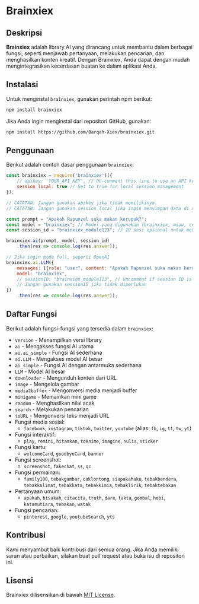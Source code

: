 # Brainxiex

## Deskripsi
**Brainxiex** adalah library AI yang dirancang untuk membantu dalam berbagai fungsi, seperti menjawab pertanyaan, melakukan pencarian, dan menghasilkan konten kreatif. Dengan Brainxiex, Anda dapat dengan mudah mengintegrasikan kecerdasan buatan ke dalam aplikasi Anda.

## Instalasi
Untuk menginstal `brainxiex`, gunakan perintah npm berikut:

```bash
npm install brainxiex
```

Jika Anda ingin menginstal dari repositori GitHub, gunakan:

```bash
npm install https://github.com/Barqah-Xiex/brainxiex.git
```

## Penggunaan
Berikut adalah contoh dasar penggunaan `brainxiex`:

```javascript
const brainxiex = require('brainxiex')({
    // apikey: 'YOUR_API_KEY', // Un-comment this line to use an API key
    session_local: true // Set to true for local session management
});

// CATATAN: Jangan gunakan apikey jika tidak memilikinya.
// CATATAN: Jangan gunakan session_local jika ingin menyimpan data di server.

const prompt = "Apakah Rapunzel suka makan kerupuk?";
const model = "brainxiex"; // Model yang digunakan (brainxiex, miaw, cecep)
const session_id = "brainxiex_module123"; // ID sesi opsional untuk menyimpan data

brainxiex.ai(prompt, model, session_id)
    .then(res => console.log(res.answer));

// Jika ingin mode full, seperti OpenAI
brainxiex.ai.LLM({
    messages: [{role: "user", content: "Apakah Rapunzel suka makan kerupuk?"}],
    model: "brainxiex",
    // sessionID: "brainxiex_module123", // Uncomment if session ID is necessary
    // Jangan gunakan sessionID jika tidak diperlukan
})
    .then(res => console.log(res.answer));
```

## Daftar Fungsi
Berikut adalah fungsi-fungsi yang tersedia dalam `brainxiex`:

- `version` - Menampilkan versi library
- `ai` - Mengakses fungsi AI utama
- `ai.ai_simple` - Fungsi AI sederhana
- `ai.LLM` - Mengakses model AI besar
- `ai_simple` - Fungsi AI dengan antarmuka sederhana
- `LLM` - Model AI besar
- `downloader` - Mengunduh konten dari URL
- `image` - Mengelola gambar
- `media2buffer` - Mengonversi media menjadi buffer
- `minigame` - Memainkan mini game
- `random` - Menghasilkan nilai acak
- `search` - Melakukan pencarian
- `toURL` - Mengonversi teks menjadi URL
- Fungsi media sosial:
  - `facebook`, `instagram`, `tiktok`, `twitter`, `youtube` (alias: `fb`, `ig`, `tt`, `tw`, `yt`)
- Fungsi interaktif:
  - `play`, `remini`, `hitamkan`, `toAnime`, `imagine`, `nulis`, `sticker`
- Fungsi kartu:
  - `welcomeCard`, `goodbyeCard`, `banner`
- Fungsi screenshot:
  - `screenshot`, `fakechat`, `ss`, `qc`
- Fungsi permainan:
  - `family100`, `tebakgambar`, `caklontong`, `siapakahaku`, `tebakbendera`, `tebakkalimat`, `tebakkata`, `tebakkimia`, `tebaklirik`, `tebaktebakan`
- Pertanyaan umum:
  - `apakah`, `bisakah`, `citacita`, `truth`, `dare`, `fakta`, `gombal`, `hobi`, `katamutiara`, `tebakan`, `watak`
- Fungsi pencarian:
  - `pinterest`, `google`, `youtubeSearch`, `yts`

## Kontribusi
Kami menyambut baik kontribusi dari semua orang. Jika Anda memiliki saran atau perbaikan, silakan buat pull request atau buka isu di repositori ini.

## Lisensi
Brainxiex dilisensikan di bawah [MIT License](LICENSE).
